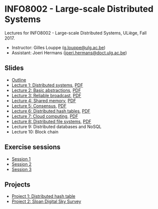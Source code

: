 # INFO8002 - Large-scale Distributed Systems

Lectures for INFO8002 - Large-scale Distributed Systems, ULiège, Fall 2017.

- Instructor: Gilles Louppe ([g.louppe@ulg.ac.be](mailto:g.louppe@ulg.ac.be))
- Assistant: Joeri Hermans ([joeri.hermans@doct.ulg.ac.be](mailto:joeri.hermans@doct.ulg.ac.be))

## Slides

- [Outline](https://glouppe.github.io/info8002-large-scale-database-systems/?p=outline.md)
- [Lecture 1: Distributed systems](https://glouppe.github.io/info8002-large-scale-database-systems/?p=lecture1.md), [PDF](https://raw.githubusercontent.com/glouppe/info8002-large-scale-database-systems/master/pdf/lec1.pdf)
- [Lecture 2: Basic abstractions](https://glouppe.github.io/info8002-large-scale-database-systems/?p=lecture2.md), [PDF](https://raw.githubusercontent.com/glouppe/info8002-large-scale-database-systems/master/pdf/lec2.pdf)
- [Lecture 3: Reliable broadcast](https://glouppe.github.io/info8002-large-scale-database-systems/?p=lecture3.md), [PDF](https://raw.githubusercontent.com/glouppe/info8002-large-scale-database-systems/master/pdf/lec3.pdf)
- [Lecture 4: Shared memory](https://glouppe.github.io/info8002-large-scale-database-systems/?p=lecture4.md), [PDF](https://raw.githubusercontent.com/glouppe/info8002-large-scale-database-systems/master/pdf/lec4.pdf)
- [Lecture 5: Consensus](https://glouppe.github.io/info8002-large-scale-database-systems/?p=lecture5.md), [PDF](https://raw.githubusercontent.com/glouppe/info8002-large-scale-database-systems/master/pdf/lec5.pdf)
- [Lecture 6: Distributed hash tables](https://glouppe.github.io/info8002-large-scale-database-systems/?p=lecture6.md), [PDF](https://raw.githubusercontent.com/glouppe/info8002-large-scale-database-systems/master/pdf/lec6.pdf)
- [Lecture 7: Cloud computing](https://glouppe.github.io/info8002-large-scale-database-systems/?p=lecture7.md), [PDF](https://raw.githubusercontent.com/glouppe/info8002-large-scale-database-systems/master/pdf/lec7.pdf)
- [Lecture 8: Distributed file systems](https://glouppe.github.io/info8002-large-scale-database-systems/?p=lecture8.md), [PDF](https://raw.githubusercontent.com/glouppe/info8002-large-scale-database-systems/master/pdf/lec8.pdf)
- Lecture 9: Distributed databases and NoSQL
- Lecture 10: Block chain

## Exercise sessions

- [Session 1](https://glouppe.github.io/info8002-large-scale-database-systems/exercises/exercise_session_1.pdf)
- [Session 2](https://glouppe.github.io/info8002-large-scale-database-systems/exercises/exercise_session_2.pdf)
- [Session 3](https://glouppe.github.io/info8002-large-scale-database-systems/exercises/exercise_session_3.pdf)


## Projects

- [Project 1: Distributed hash table](https://glouppe.github.io/info8002-large-scale-database-systems/?p=projects/project_dht.md)
- [Project 2: Sloan Digital Sky Survey](https://github.com/glouppe/info8002-large-scale-database-systems/raw/master/projects/project_analysis.pdf)
